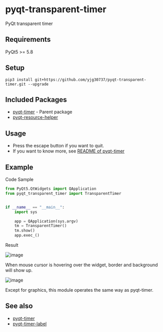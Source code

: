 # pyqt-transparent-timer
PyQt transparent timer

## Requirements
PyQt5 >= 5.8

## Setup
```pip3 install git+https://github.com/yjg30737/pyqt-transparent-timer.git --upgrade```

## Included Packages
* <a href="https://github.com/yjg30737/pyqt-timer.git">pyqt-timer</a> - Parent package
* <a href="https://github.com/yjg30737/pyqt-resource-helper.git">pyqt-resource-helper</a>

## Usage
* Press the escape button if you want to quit.
* If you want to know more, see <a href="https://github.com/yjg30737/pyqt-timer/blob/main/README.md">README of pyqt-timer</a>

## Example
Code Sample
```python
from PyQt5.QtWidgets import QApplication
from pyqt_transparent_timer import TransparentTimer


if __name__ == "__main__":
    import sys

    app = QApplication(sys.argv)
    tm = TransparentTimer()
    tm.show()
    app.exec_()
```

Result

![image](https://user-images.githubusercontent.com/55078043/149067604-650f7927-5470-44a2-b505-c863e28d8237.png)

When mouse cursor is hovering over the widget, border and background will show up.

![image](https://user-images.githubusercontent.com/55078043/149068105-d399fa18-1e48-4556-9d29-90c4f7a3e53e.png)

Except for graphics, this module operates the same way as pyqt-timer.

## See also
* <a href="https://github.com/yjg30737/pyqt-timer.git">pyqt-timer</a>
* <a href="https://github.com/yjg30737/pyqt-timer-label.git">pyqt-timer-label</a>
